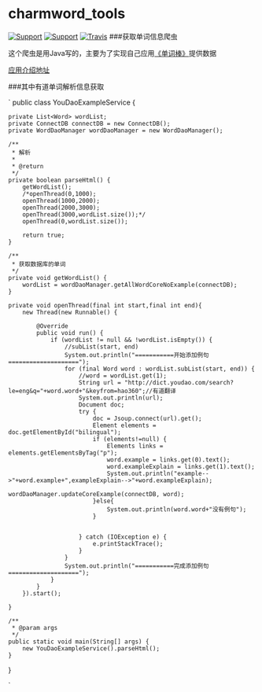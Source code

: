 charmword_tools
===============

[![Support](https://img.shields.io/badge/IDE-Eclipse-blue.svg?style=flat)]()
[![Support](https://img.shields.io/badge/Lanuge-Java-blue.svg?style=flat)]()
[![Travis](https://img.shields.io/travis/rust-lang/rust.svg)]()
###获取单词信息爬虫

这个爬虫是用Java写的，主要为了实现自己应用[《单词棒》](http://zhushou.360.cn/detail/index/soft_id/2735395?recrefer=SE_D_%E5%8D%95%E8%AF%8D%E6%A3%92#prev)提供数据  

[应用介绍地址](http://zhushou.360.cn/detail/index/soft_id/2735395?recrefer=SE_D_%E5%8D%95%E8%AF%8D%E6%A3%92#prev)

###其中有道单词解析信息获取

`
public class YouDaoExampleService {
	
	private List<Word> wordList;
	private ConnectDB connectDB = new ConnectDB();
	private WordDaoManager wordDaoManager = new WordDaoManager();
	
	/**
	 * 解析
	 * 
	 * @return
	 */
	private boolean parseHtml() {
		getWordList();
		/*openThread(0,1000);
		openThread(1000,2000);
		openThread(2000,3000);
		openThread(3000,wordList.size());*/
		openThread(0,wordList.size());
		
		return true;
	}
	
	/**
	 * 获取数据库的单词
	 */
	private void getWordList() {
		wordList = wordDaoManager.getAllWordCoreNoExample(connectDB);
	}
	
	private void openThread(final int start,final int end){
		new Thread(new Runnable() {

			@Override
			public void run() {
				if (wordList != null && !wordList.isEmpty()) {
					//subList(start, end)
					System.out.println("===========开始添加例句====================");
					for (final Word word : wordList.subList(start, end)) {
						//word = wordList.get(1);
						String url = "http://dict.youdao.com/search?le=eng&q="+word.word+"&keyfrom=hao360";//有道翻译
						System.out.println(url);
						Document doc;
						try {
							doc = Jsoup.connect(url).get();
							Element elements = doc.getElementById("bilingual");
							if (elements!=null) {
								Elements links = elements.getElementsByTag("p");
								word.example = links.get(0).text();
								word.exampleExplain = links.get(1).text();
								System.out.println("example-->"+word.example+",exampleExplain-->"+word.exampleExplain);
								wordDaoManager.updateCoreExample(connectDB, word);
							}else{
								System.out.println(word.word+"没有例句");
							}
							
							
						} catch (IOException e) {
							e.printStackTrace();
						}
					}
					System.out.println("===========完成添加例句====================");
				}
			}
		}).start();
		
	}
	
	/**
	 * @param args
	 */
	public static void main(String[] args) {
		new YouDaoExampleService().parseHtml();
	}
}

`
